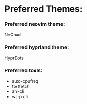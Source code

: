 # Preferred Themes:

### Preferred neovim theme:
 NvChad

### Preferred hyprland theme:
 HyprDots

### Preferred tools:
- auto-cpufreq
- fastfetch
- ani-cli
- warp cli
